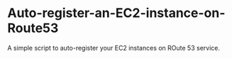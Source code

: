 # Auto-register-an-EC2-instance-on-Route53
A simple script to auto-register your EC2 instances on ROute 53 service.
